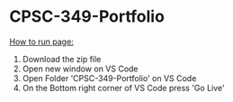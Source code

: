 # CPSC-349-Portfolio

<u>How to run page:</u>
1. Download the zip file
2. Open new window on VS Code
3. Open Folder 'CPSC-349-Portfolio' on VS Code
4. On the Bottom right corner of VS Code press 'Go Live' 
